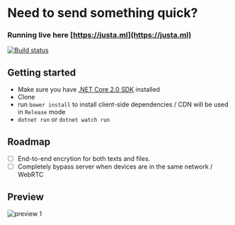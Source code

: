 # Need to send something quick?

### Running live here [https://justa.ml](https://justa.ml)

[![Build status](https://ci.appveyor.com/api/projects/status/3jxpwg2tcwoiaq9b/branch/master?svg=true)](https://ci.appveyor.com/project/mustakimali/justa-ml/branch/master)

## Getting started
* Make sure you have [.NET Core 2.0 SDK](https://www.microsoft.com/net/download/core) installed
* Clone
* run `bower install` to install client-side dependencies / CDN will be used in `Release` mode
* `dotnet run` or `dotnet watch run`

## Roadmap
- [ ] End-to-end encrytion for both texts and files.
- [ ] Completely bypass server when devices are in the same network / WebRTC

## Preview

![preview 1](http://i.imgur.com/jLEjVd3.png)
